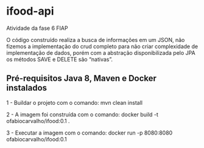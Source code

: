 # ifood-api
Atividade da fase 6 FIAP

O código construído realiza a busca de informações em um JSON, não fizemos a implementação do crud completo para não criar complexidade de implementação de dados, porém com a abstração disponibilizada pelo JPA os métodos SAVE e DELETE são “nativas”.

## Pré-requisitos Java 8, Maven e Docker instalados

1 - Buildar o projeto com o comando: mvn clean install

2 - A imagem foi construída com o comando: docker build -t ofabiocarvalho/ifood:0.1 .

3 - Executar a imagem com o comando: docker run -p 8080:8080 ofabiocarvalho/ifood:0.1



